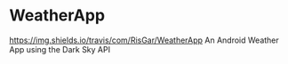 # WeatherApp 
https://img.shields.io/travis/com/RisGar/WeatherApp
An Android Weather App using the Dark Sky API
